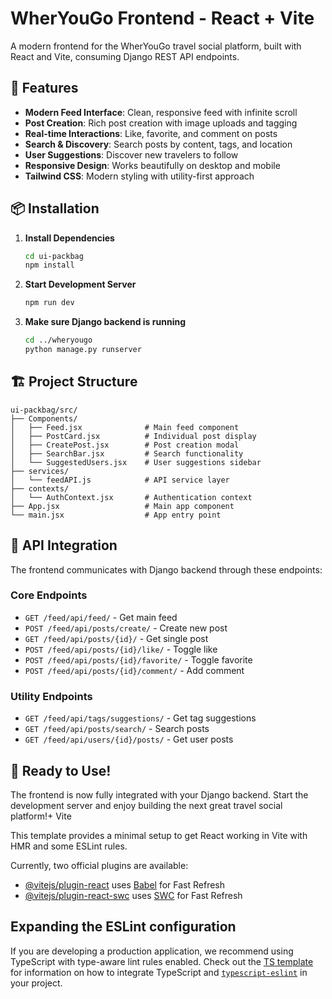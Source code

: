 # WherYouGo Frontend - React + Vite

A modern frontend for the WherYouGo travel social platform, built with React and Vite, consuming Django REST API endpoints.

## 🚀 Features

- **Modern Feed Interface**: Clean, responsive feed with infinite scroll
- **Post Creation**: Rich post creation with image uploads and tagging
- **Real-time Interactions**: Like, favorite, and comment on posts
- **Search & Discovery**: Search posts by content, tags, and location
- **User Suggestions**: Discover new travelers to follow
- **Responsive Design**: Works beautifully on desktop and mobile
- **Tailwind CSS**: Modern styling with utility-first approach

## 📦 Installation

1. **Install Dependencies**
   ```bash
   cd ui-packbag
   npm install
   ```

2. **Start Development Server**
   ```bash
   npm run dev
   ```

3. **Make sure Django backend is running**
   ```bash
   cd ../wheryougo
   python manage.py runserver
   ```

## 🏗️ Project Structure

```
ui-packbag/src/
├── Components/
│   ├── Feed.jsx              # Main feed component
│   ├── PostCard.jsx          # Individual post display
│   ├── CreatePost.jsx        # Post creation modal
│   ├── SearchBar.jsx         # Search functionality
│   └── SuggestedUsers.jsx    # User suggestions sidebar
├── services/
│   └── feedAPI.js            # API service layer
├── contexts/
│   └── AuthContext.jsx       # Authentication context
├── App.jsx                   # Main app component
└── main.jsx                  # App entry point
```

## 🔧 API Integration

The frontend communicates with Django backend through these endpoints:

### Core Endpoints
- `GET /feed/api/feed/` - Get main feed
- `POST /feed/api/posts/create/` - Create new post
- `GET /feed/api/posts/{id}/` - Get single post
- `POST /feed/api/posts/{id}/like/` - Toggle like
- `POST /feed/api/posts/{id}/favorite/` - Toggle favorite
- `POST /feed/api/posts/{id}/comment/` - Add comment

### Utility Endpoints
- `GET /feed/api/tags/suggestions/` - Get tag suggestions
- `GET /feed/api/posts/search/` - Search posts
- `GET /feed/api/users/{id}/posts/` - Get user posts

## 🎯 Ready to Use!

The frontend is now fully integrated with your Django backend. Start the development server and enjoy building the next great travel social platform!+ Vite

This template provides a minimal setup to get React working in Vite with HMR and some ESLint rules.

Currently, two official plugins are available:

- [@vitejs/plugin-react](https://github.com/vitejs/vite-plugin-react/blob/main/packages/plugin-react) uses [Babel](https://babeljs.io/) for Fast Refresh
- [@vitejs/plugin-react-swc](https://github.com/vitejs/vite-plugin-react/blob/main/packages/plugin-react-swc) uses [SWC](https://swc.rs/) for Fast Refresh

## Expanding the ESLint configuration

If you are developing a production application, we recommend using TypeScript with type-aware lint rules enabled. Check out the [TS template](https://github.com/vitejs/vite/tree/main/packages/create-vite/template-react-ts) for information on how to integrate TypeScript and [`typescript-eslint`](https://typescript-eslint.io) in your project.
